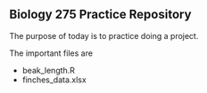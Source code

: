 ## Biology 275 Practice Repository

The purpose of today is to practice doing a project.

The important files are 

* beak_length.R
* finches_data.xlsx

